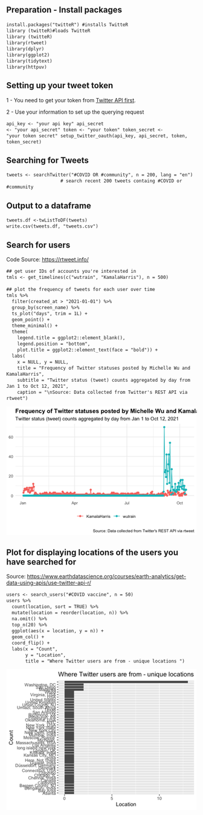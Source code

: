 Preparation - Install packages
----------------
<pre class="r"><code>install.packages("twitteR") #installs TwitteR 
library (twitteR)#loads TwitteR
library (twitteR)
library(rtweet)
library(dplyr)
library(ggplot2)
library(tidytext)
library(httpuv)</code></pre>

Setting up your tweet token
----------------
1 - You need to get your token from [Twitter API first](https://developer.twitter.com/en/docs/twitter-api/getting-started/getting-access-to-the-twitter-api).

2 - Use your information to set up the querying request<pre class="r"><code>api_key <- "your api key" 
api_secret <- "your api_secret"
token <- "your token" 
token_secret <- "your token secret"
setup_twitter_oauth(api_key, api_secret, token, token_secret)
</code></pre>

Searching for Tweets
----------------
<pre class="r"><code>tweets <- searchTwitter("#COVID OR #community", n = 200, lang = "en")
                    # search recent 200 tweets containg #COVID or #community</code></pre>
                               
Output to a dataframe
----------------
<pre class="r"><code>tweets.df <-twListToDF(tweets)
write.csv(tweets.df, "tweets.csv")</code></pre>

Search for users
----------------
Code Source: https://rtweet.info/

<pre class="r"><code>## get user IDs of accounts you're interested in
tmls <- get_timelines(c("wutrain", "KamalaHarris"), n = 500)

## plot the frequency of tweets for each user over time
tmls %>%
  filter(created_at > "2021-01-01") %>%
  group_by(screen_name) %>%
  ts_plot("days", trim = 1L) +
  geom_point() +
  theme_minimal() +
  theme(
    legend.title = ggplot2::element_blank(),
    legend.position = "bottom",
    plot.title = ggplot2::element_text(face = "bold")) +
  labs(
    x = NULL, y = NULL,
    title = "Frequency of Twitter statuses posted by Michelle Wu and KamalaHarris",
    subtitle = "Twitter status (tweet) counts aggregated by day from Jan 1 to Oct 12, 2021",
    caption = "\nSource: Data collected from Twitter's REST API via rtweet")</code></pre>
<p align="center"><img src="frequency.png" width="650px"/></p>
    
Plot for displaying locations of the users you have searched for
----------------
Source: https://www.earthdatascience.org/courses/earth-analytics/get-data-using-apis/use-twitter-api-r/

<pre class="r"><code>users <- search_users("#COVID vaccine", n = 50)
users %>%
  count(location, sort = TRUE) %>%
  mutate(location = reorder(location, n)) %>%
  na.omit() %>%
  top_n(20) %>%
  ggplot(aes(x = location, y = n)) +
  geom_col() +
  coord_flip() +
  labs(x = "Count",
       y = "Location",
       title = "Where Twitter users are from - unique locations ")</code></pre>
<p align="center"><img src="location.png" width="650px"/></p>




